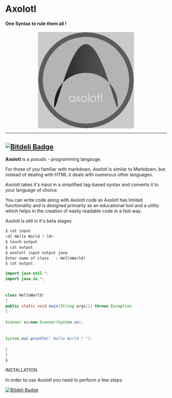 
# Axolotl 

#### One Syntax to rule them all !


<p align = "center">
<img src = "logo.png" align = "center" style = "border-radius:5px" > 
</p>

---
[![Bitdeli Badge](https://d2weczhvl823v0.cloudfront.net/Greymtr/axolotl/trend.png)](https://bitdeli.com/free "Bitdeli Badge")
---
 __Axolotl__ is a _pseudo -_ programming langauge.


For those of you familiar with markdown, Axolotl is similar to Markdown, but instead of dealing with HTML it deals with numerous other languages.

Axolotl takes it's input in a simplified tag-based syntax and converts it to your language of choice.

You can write code along with Axolotl code as Axolotl has limited functionality and is designed primarily as an educational tool and a utility which helps in the creation of easily readable code in a fast way.

Axolotl is still in it's beta stages.



```sh
$ cat input
<d] Hello World ! [d>
$ touch output
$ cat output
$ axolotl input output java
Enter name of class   : HelloWorld!                
$ cat output 
```
```Java
import java.util.*;
import java.io.*;


class HelloWorld!
{
public static void main(String args[]) throws Exception
{

Scanner sc=new Scanner(System.in);


System.out.println(" Hello World ! ");

}
}
$ 
``` 

INSTALLATION

In order to use Axolotl you need to perform a few steps.




[![Bitdeli Badge](https://d2weczhvl823v0.cloudfront.net/Greymtr/axolotl/trend.png)](https://bitdeli.com/free "Bitdeli Badge")


